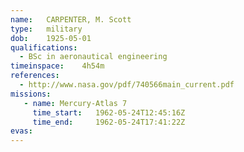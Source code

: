 ```yaml
---
name:	CARPENTER, M. Scott
type:	military
dob:	1925-05-01
qualifications:
  - BSc in aeronautical engineering
timeinspace:	4h54m
references:
  - http://www.nasa.gov/pdf/740566main_current.pdf
missions:
   - name: Mercury-Atlas 7
     time_start:   1962-05-24T12:45:16Z
     time_end:     1962-05-24T17:41:22Z
evas:
---
```

